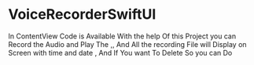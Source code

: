# VoiceRecorderSwiftUI
In ContentView Code is Available 
With the help Of this Project you can Record the Audio and Play The ,,
And All the recording File will Display on Screen with time and date ,
And If You want To Delete So you can Do
